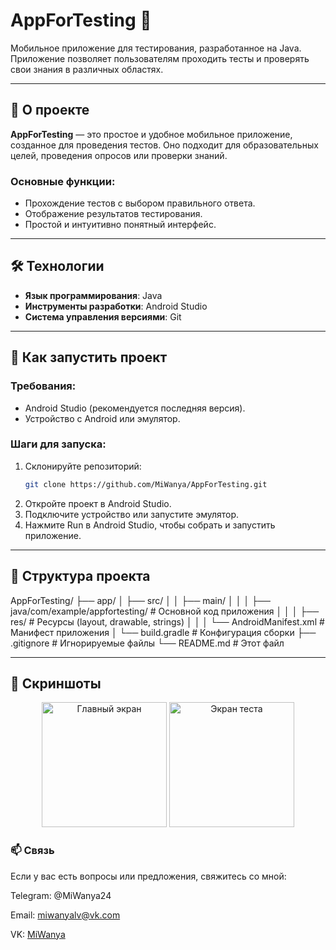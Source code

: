 # AppForTesting 🧪

Мобильное приложение для тестирования, разработанное на Java. Приложение позволяет пользователям проходить тесты и проверять свои знания в различных областях.

---

## 📱 О проекте

**AppForTesting** — это простое и удобное мобильное приложение, созданное для проведения тестов. Оно подходит для образовательных целей, проведения опросов или проверки знаний.

### Основные функции:
- Прохождение тестов с выбором правильного ответа.
- Отображение результатов тестирования.
- Простой и интуитивно понятный интерфейс.

---

## 🛠️ Технологии

- **Язык программирования**: Java
- **Инструменты разработки**: Android Studio
- **Система управления версиями**: Git

---

## 🚀 Как запустить проект

### Требования:
- Android Studio (рекомендуется последняя версия).
- Устройство с Android или эмулятор.

### Шаги для запуска:
1. Склонируйте репозиторий:
   ```bash
   git clone https://github.com/MiWanya/AppForTesting.git
2. Откройте проект в Android Studio.
3. Подключите устройство или запустите эмулятор.
4. Нажмите Run в Android Studio, чтобы собрать и запустить приложение.

---

## 📂 Структура проекта
AppForTesting/
├── app/
│   ├── src/
│   │   ├── main/
│   │   │   ├── java/com/example/appfortesting/  # Основной код приложения
│   │   │   ├── res/                            # Ресурсы (layout, drawable, strings)
│   │   │   └── AndroidManifest.xml             # Манифест приложения
│   └── build.gradle                            # Конфигурация сборки
├── .gitignore                                  # Игнорируемые файлы
└── README.md                                   # Этот файл

---

## 📸 Скриншоты

<div align="center"> <img src="screenshots/screen1.jpg" alt="Главный экран" width="200"/> <img src="screenshots/screen2.jpg" alt="Экран теста" width="200"/> </div>

### 📫 Связь
Если у вас есть вопросы или предложения, свяжитесь со мной:

Telegram: @MiWanya24

Email: miwanyalv@vk.com

VK: [MiWanya](https://vk.com/miwanyalv)
